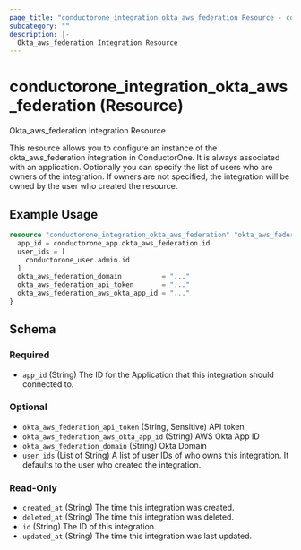 ```yaml
---
page_title: "conductorone_integration_okta_aws_federation Resource - conductorone"
subcategory: ""
description: |-
  Okta_aws_federation Integration Resource
---
```


# conductorone_integration_okta_aws_federation (Resource)

Okta_aws_federation Integration Resource

This resource allows you to configure an instance of the okta_aws_federation integration in ConductorOne.
It is always associated with an application. Optionally you can specify the list of users who are owners of the integration.
If owners are not specified, the integration will be owned by the user who created the resource.

## Example Usage

```terraform
resource "conductorone_integration_okta_aws_federation" "okta_aws_federation" {
  app_id = conductorone_app.okta_aws_federation.id
  user_ids = [
    conductorone_user.admin.id
  ]
  okta_aws_federation_domain          = "..."
  okta_aws_federation_api_token       = "..."
  okta_aws_federation_aws_okta_app_id = "..."
}
```

<!-- schema generated by tfplugindocs -->
## Schema

### Required

- `app_id` (String) The ID for the Application that this integration should connected to.

### Optional

- `okta_aws_federation_api_token` (String, Sensitive) API token
- `okta_aws_federation_aws_okta_app_id` (String) AWS Okta App ID
- `okta_aws_federation_domain` (String) Okta Domain
- `user_ids` (List of String) A list of user IDs of who owns this integration. It defaults to the user who created the integration.

### Read-Only

- `created_at` (String) The time this integration was created.
- `deleted_at` (String) The time this integration was deleted.
- `id` (String) The ID of this integration.
- `updated_at` (String) The time this integration was last updated.
